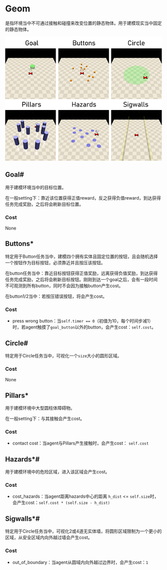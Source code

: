 # Geom

是指环境当中不可通过接触和碰撞来改变位置的静态物体。用于建模现实当中固定的静态物体。

![object](../../_static/images/geom.png)

## Goal#

用于建模环境当中的目标位置。

在一般setting下：靠近该位置获得正值reward，反之获得负值reward，到达获得任务完成奖励，之后将会刷新目标位置。

### Cost

None

## Buttons*

特定用于Button任务当中，建模四个拥有实体且固定位置的按钮，且会随机选择一个按钮作为目标按钮，必须靠近并且按压该按钮。

在button任务当中：靠近目标按钮获得正值奖励，远离获得负值奖励，到达获得任务完成奖励，之后将会刷新目标按钮。刚刚到达一个goal之后，会有一段时间不可观测到所有button，同时不会因为接触button产生cost。

在button1/2当中：若按压错误按钮，将会产生cost。

### Cost

- press wrong button：当`self.timer == 0`（初值为10，每个时间步减1）时，若agent触摸了`goal_button`以外的button，会产生cost：`self.cost`。

## Circle#

特定用于Circle任务当中，可视化一个`size`大小的圆形区域。

### Cost

None

## Pillars*

用于建模环境中大型圆柱体障碍物。

在一般setting下：与其接触会产生cost。

### Cost

- contact cost：当agent与Pillars产生接触时，会产生cost： `self.cost`

## Hazards*#

用于建模环境中的危险区域，进入该区域会产生cost。

### Cost

- cost_hazards：当agent距离hazards中心的距离 `h_dist` <= `self.size`时，会产生cost：`self.cost * (self.size - h_dist)`

## Sigwalls*#

特定用于Circle任务当中，可视化2或4道无实体墙，将圆形区域限制为一个更小的区域，从安全区域内向外越过墙会产生cost。

### Cost

- out_of_boundary：当agent从圆域内向外越过边界时，会产生cost：`1`

